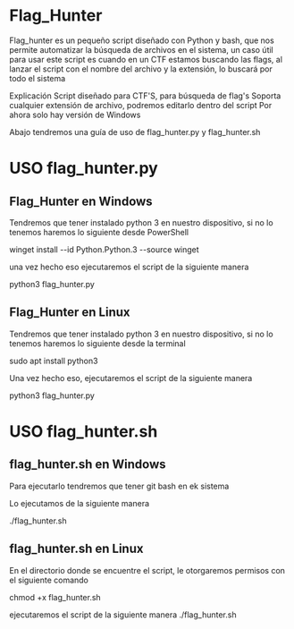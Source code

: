 # Flag_Hunter
Flag_hunter es un pequeño script diseñado con Python y bash, que nos permite automatizar la búsqueda de archivos en  el sistema, un caso útil para usar este script es cuando en un CTF estamos buscando las flags, al lanzar el script con el nombre del archivo y la extensión, lo buscará por todo el sistema

Explicación
Script diseñado para CTF'S, para búsqueda de flag's 
Soporta cualquier extensión de archivo, podremos editarlo dentro del script
Por ahora solo hay versión de Windows

Abajo tendremos una guía de uso de flag_hunter.py y flag_hunter.sh

# USO flag_hunter.py

## Flag_Hunter en Windows

Tendremos que tener instalado python 3 en nuestro dispositivo, si no lo tenemos haremos lo siguiente desde PowerShell

winget install --id Python.Python.3 --source winget

una vez hecho eso ejecutaremos el script de la siguiente manera

python3 flag_hunter.py

## Flag_Hunter en Linux

Tendremos que tener instalado python 3 en nuestro dispositivo, si no lo tenemos haremos lo siguiente desde la terminal

sudo apt install python3

Una vez hecho eso, ejecutaremos el script de la siguiente manera

python3 flag_hunter.py

# USO flag_hunter.sh
## flag_hunter.sh en Windows

Para ejecutarlo tendremos que tener git bash en ek sistema

Lo ejecutamos de la siguiente manera

./flag_hunter.sh

## flag_hunter.sh en Linux

En el directorio donde se encuentre el script, le otorgaremos permisos con el siguiente comando

chmod +x flag_hunter.sh

ejecutaremos el script de la siguiente manera
./flag_hunter.sh



